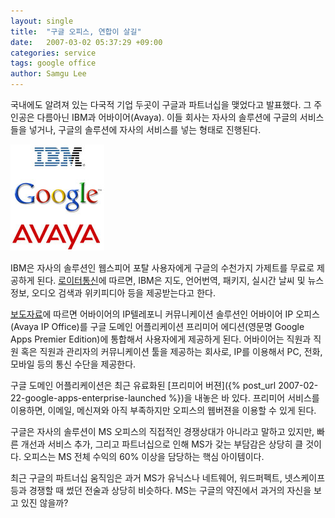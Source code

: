 ```yaml
---
layout: single
title:  "구글 오피스, 연합이 살길"
date:   2007-03-02 05:37:29 +09:00
categories: service
tags: google office
author: Samgu Lee
---
```

국내에도 알려져 있는 다국적 기업 두곳이 구글과 파트너십을 맺었다고 발표했다. 그 주인공은 다름아닌 IBM과 어바이어(Avaya). 이들 회사는 자사의 솔루션에 구글의 서비스들을 넣거나, 구글의 솔루션에 자사의 서비스를 넣는 형태로 진행된다.

![IBM, 구글, 어바이어 로고](/assets/ibm-google-avaya.jpg)

IBM은 자사의 솔루션인 웹스피어 포탈 사용자에게 구글의 수천가지 가제트를 무료로 제공하게 된다. [로이터통신](http://today.reuters.com/news/articlenews.aspx?type=technologyNews&storyid=2007-02-28T192659Z_01_N28454530_RTRUKOC_0_US-GOOGLE-IBM.xml)에 따르면, IBM은 지도, 언어번역, 패키지, 실시간 날씨 및 뉴스 정보, 오디오 검색과 위키피디아 등을 제공받는다고 한다.

[보도자료](http://www.avaya.co.kr/corporate/press/read.asp?index=274)에 따르면 어바이어의 IP텔레포니 커뮤니케이션 솔루션인 어바이어 IP 오피스(Avaya IP Office)를 구글 도메인 어플리케이션 프리미어 에디션(영문명 Google Apps Premier Edition)에 통합해서 사용자에게 제공하게 된다. 어바이어는 직원과 직원 혹은 직원과 관리자의 커뮤니케이션 툴을 제공하는 회사로, IP를 이용해서 PC, 전화, 모바일 등의 통신 수단을 제공한다.

구글 도메인 어플리케이션은 최근 유료화된 [프리미어 버젼]({% post_url 2007-02-22-google-apps-enterprise-launched %})을 내놓은 바 있다. 프리미어 서비스를 이용하면, 이메일, 메신져와 아직 부족하지만 오피스의 웹버젼을 이용할 수 있게 된다.

구글은 자사의 솔루션이 MS 오피스의 직접적인 경쟁상대가 아니라고 말하고 있지만, 빠른 개선과 서비스 추가, 그리고 파트너십으로 인해 MS가 갖는 부담감은 상당히 클 것이다. 오피스는 MS 전체 수익의 60% 이상을 담당하는 핵심 아이템이다.

최근 구글의 파트너십 움직임은 과거 MS가 유닉스나 네트웨어, 워드퍼펙트, 넷스케이프 등과 경쟁할 때 썼던 전술과 상당히 비슷하다. MS는 구글의 약진에서 과거의 자신을 보고 있진 않을까?
